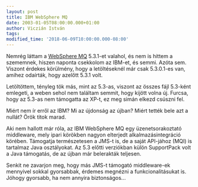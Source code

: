 ```yaml
---
layout: post
title: IBM WebSphere MQ
date: 2003-01-05T08:00:00.000+01:00
author: Viczián István
tags:
modified_time: '2018-06-09T10:00:00.000-08:00'
---
```


Nemrég láttam a [WebSphere
MQ](http://www.ibm.com/software/integration/wmq/) 5.3.1-et valahol, és
nem is hittem a szememnek, hiszen naponta csekkolom az IBM-et, és semmi.
Azóta sem. Viszont érdekes körülmény, hogy a letöltéseknél már csak
5.3.0.1-es van, amihez odaírták, hogy azelőtt 5.3.1 volt.

Letöltöttem, tényleg tök más, mint az 5.3-as, viszont az összes fájl
5.3-ként emlegeti, a weben sehol nem találtam semmit, hogy kijött volna
új. Furcsa, hogy az 5.3-as nem támogatta az XP-t, ez meg simán elkezd
csúszni fel.

Miért nem ír erről az IBM? Mi az újdonság az újban? Miért tették bele
azt a nullát? Örök titok marad.

Aki nem hallott már róla, az IBM WebSphere MQ egy üzenetsorakoztató
middleware, mely ipari körökben nagyon elterjedt alkalmazásintegráció
körében. Támogatja természetesen a JMS-t is, de a saját API-jához (MQI)
is tartalmaz Java osztályokat. Az 5.3 előtti verziókban külön
SupportPack volt a Java támogatás, de az újban már belerakták teljesen.

Senkit ne zavarjon meg, hogy más JMS-t támogató middleware-ek mennyivel
sokkal gyorsabbak, érdemes megnézni a funkcionalitásukat is. Jóhogy
gyorsabb, ha nem annyira biztonságos...
